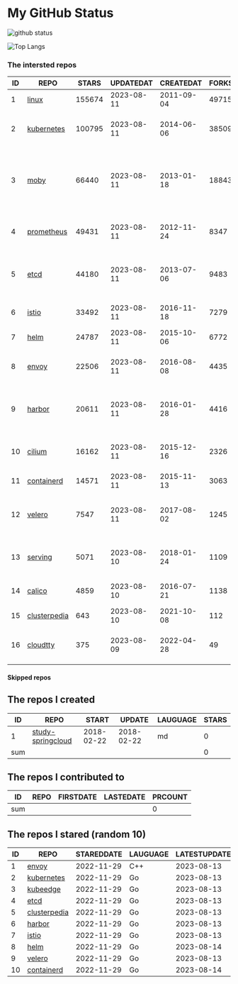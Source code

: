 # My GitHub Status

<img src="https://github-readme-stats-1.yihong0618.vercel.app/api?username=daoqingniu&show_icons=true&&&hide_title=true&count_private=true" alt="github status" />

![Top Langs](https://github-readme-stats-1.yihong0618.vercel.app/api/top-langs/?username=daoqingniu&layout=compact)

<!--START_SECTION:github_repos-->
### The intersted repos
| ID |                              REPO                               | STARS  | UPDATEDAT  | CREATEDAT  | FORKSCOUNT |                                              DESCRIPTIONS                                              |
|----|-----------------------------------------------------------------|--------|------------|------------|------------|--------------------------------------------------------------------------------------------------------|
|  1 | [linux](https://github.com/torvalds/linux)                      | 155674 | 2023-08-11 | 2011-09-04 |      49715 | Linux kernel source tree                                                                               |
|  2 | [kubernetes](https://github.com/kubernetes/kubernetes)          | 100795 | 2023-08-11 | 2014-06-06 |      38509 | Production-Grade Container Scheduling and Management                                                   |
|  3 | [moby](https://github.com/moby/moby)                            |  66440 | 2023-08-11 | 2013-01-18 |      18843 | Moby Project - a collaborative project for the container ecosystem to assemble container-based systems |
|  4 | [prometheus](https://github.com/prometheus/prometheus)          |  49431 | 2023-08-11 | 2012-11-24 |       8347 | The Prometheus monitoring system and time series database.                                             |
|  5 | [etcd](https://github.com/etcd-io/etcd)                         |  44180 | 2023-08-11 | 2013-07-06 |       9483 | Distributed reliable key-value store for the most critical data of a distributed system                |
|  6 | [istio](https://github.com/istio/istio)                         |  33492 | 2023-08-11 | 2016-11-18 |       7279 | Connect, secure, control, and observe services.                                                        |
|  7 | [helm](https://github.com/helm/helm)                            |  24787 | 2023-08-11 | 2015-10-06 |       6772 | The Kubernetes Package Manager                                                                         |
|  8 | [envoy](https://github.com/envoyproxy/envoy)                    |  22506 | 2023-08-11 | 2016-08-08 |       4435 | Cloud-native high-performance edge/middle/service proxy                                                |
|  9 | [harbor](https://github.com/goharbor/harbor)                    |  20611 | 2023-08-11 | 2016-01-28 |       4416 | An open source trusted cloud native registry project that stores, signs, and scans content.            |
| 10 | [cilium](https://github.com/cilium/cilium)                      |  16162 | 2023-08-11 | 2015-12-16 |       2326 | eBPF-based Networking, Security, and Observability                                                     |
| 11 | [containerd](https://github.com/containerd/containerd)          |  14571 | 2023-08-11 | 2015-11-13 |       3063 | An open and reliable container runtime                                                                 |
| 12 | [velero](https://github.com/vmware-tanzu/velero)                |   7547 | 2023-08-11 | 2017-08-02 |       1245 | Backup and migrate Kubernetes applications and their persistent volumes                                |
| 13 | [serving](https://github.com/knative/serving)                   |   5071 | 2023-08-10 | 2018-01-24 |       1109 | Kubernetes-based, scale-to-zero, request-driven compute                                                |
| 14 | [calico](https://github.com/projectcalico/calico)               |   4859 | 2023-08-10 | 2016-07-21 |       1138 | Cloud native networking and network security                                                           |
| 15 | [clusterpedia](https://github.com/clusterpedia-io/clusterpedia) |    643 | 2023-08-10 | 2021-10-08 |        112 | The Encyclopedia of Kubernetes clusters                                                                |
| 16 | [cloudtty](https://github.com/cloudtty/cloudtty)                |    375 | 2023-08-09 | 2022-04-28 |         49 | A Friendly Kubernetes CloudShell (Web Terminal) !                                                      |



#### Skipped repos
<!--END_SECTION:github_repos-->

<!--START_SECTION:my_github-->
## The repos I created
| ID  |                                 REPO                                 |   START    |   UPDATE   | LAUGUAGE | STARS |
|-----|----------------------------------------------------------------------|------------|------------|----------|-------|
|   1 | [study-springcloud](https://github.com/daoqingniu/study-springcloud) | 2018-02-22 | 2018-02-22 | md       |     0 |
| sum |                                                                      |            |            |          |     0 |

## The repos I contributed to
| ID  | REPO | FIRSTDATE | LASTEDATE | PRCOUNT |
|-----|------|-----------|-----------|---------|
| sum |      |           |           |       0 |

## The repos I stared (random 10)
| ID |                              REPO                               | STAREDDATE | LAUGUAGE | LATESTUPDATE |
|----|-----------------------------------------------------------------|------------|----------|--------------|
|  1 | [envoy](https://github.com/envoyproxy/envoy)                    | 2022-11-29 | C++      | 2023-08-13   |
|  2 | [kubernetes](https://github.com/kubernetes/kubernetes)          | 2022-11-29 | Go       | 2023-08-13   |
|  3 | [kubeedge](https://github.com/kubeedge/kubeedge)                | 2022-11-29 | Go       | 2023-08-13   |
|  4 | [etcd](https://github.com/etcd-io/etcd)                         | 2022-11-29 | Go       | 2023-08-13   |
|  5 | [clusterpedia](https://github.com/clusterpedia-io/clusterpedia) | 2022-11-29 | Go       | 2023-08-13   |
|  6 | [harbor](https://github.com/goharbor/harbor)                    | 2022-11-29 | Go       | 2023-08-13   |
|  7 | [istio](https://github.com/istio/istio)                         | 2022-11-29 | Go       | 2023-08-13   |
|  8 | [helm](https://github.com/helm/helm)                            | 2022-11-29 | Go       | 2023-08-14   |
|  9 | [velero](https://github.com/vmware-tanzu/velero)                | 2022-11-29 | Go       | 2023-08-13   |
| 10 | [containerd](https://github.com/containerd/containerd)          | 2022-11-29 | Go       | 2023-08-14   |

<!--END_SECTION:my_github-->
